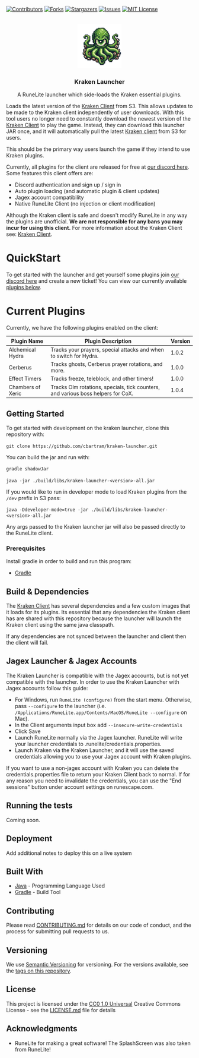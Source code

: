 [![Contributors][contributors-shield]][contributors-url]
[![Forks][forks-shield]][forks-url]
[![Stargazers][stars-shield]][stars-url]
[![Issues][issues-shield]][issues-url]
[![MIT License][license-shield]][license-url]


<!-- PROJECT LOGO -->
<br />
<div align="center">
  <a href="https://github.com/cbartram/kraken-loader-plugin">
    <img src="src/main/resources/com/kraken/images/kraken.png" alt="Logo" width="120" height="120">
  </a>

<h3 align="center">Kraken Launcher</h3>

  <p align="center">
   A RuneLite launcher which side-loads the Kraken essential plugins.
    <br />
</div>

Loads the latest version of the [Kraken Client](https://github.com/cbartram/kraken-client) from S3. This allows updates to be made to the Kraken client independently of user downloads.
With this tool users no longer need to constantly download the newest version of the [Kraken Client](https://github.com/cbartram/kraken-client) to play the game. Instead, they can download
this launcher JAR once, and it will automatically pull the latest [Kraken client](https://github.com/cbartram/kraken-client) from S3 for users.

This should be the primary way users launch the game if they intend to use Kraken plugins.

Currently, all plugins for the client are released for free at [our discord here](https://discord.gg/Jxfxr3Zme2). Some features this client offers are:

- Discord authentication and sign up / sign in
- Auto plugin loading (and automatic plugin & client updates)
- Jagex account compatibility
- Native RuneLite Client (no injection or client modification)

Although the Kraken client is safe and doesn't modify RuneLite in any way the plugins are unofficial. **We are not responsible for any bans you may incur for using this client.**
For more information about the Kraken Client see: [Kraken Client](#about-kraken-client).

# QuickStart

To get started with the launcher and get yourself some plugins join [our discord here](https://discord.gg/Jxfxr3Zme2) and create a new ticket!
You can view our currently available [plugins below](#current-plugins).

# Current Plugins

Currently, we have the following plugins enabled on the client:

| Plugin Name       | Plugin Description                                                               | Version |
|-------------------|----------------------------------------------------------------------------------|---------|
| Alchemical Hydra  | Tracks your prayers, special attacks and when to switch for Hydra.               | 1.0.2   |
| Cerberus          | Tracks ghosts, Cerberus prayer rotations, and more.                              | 1.0.0   |
| Effect Timers     | Tracks freeze, teleblock, and other timers!                                      | 1.0.0   |
| Chambers of Xeric | Tracks Olm rotations, specials, tick counters, and various boss helpers for CoX. | 1.0.4   |

## Getting Started

To get started with development on the kraken launcher, clone this repository with:

`git clone https://github.com/cbartram/kraken-launcher.git`

You can build the jar and run with:

```shell
gradle shadowJar

java -jar ./build/libs/kraken-launcher-<version>-all.jar
```

If you would like to run in developer mode to load Kraken plugins from the `/dev` prefix in S3 pass:

```shell
java -Ddeveloper-mode=true -jar ./build/libs/kraken-launcher-<version>-all.jar
```

Any args passed to the Kraken launcher jar will also be passed directly to the RuneLite client.

### Prerequisites

Install gradle in order to build and run this program:

- [Gradle](https://gradle.org/install/)

## Build & Dependencies

The [Kraken Client](https://github.com/cbartram/kraken-client) has several dependencies and a few custom images that it loads for its plugins. Its essential
that any dependencies the Kraken client has are shared with this repository because the launcher will launch the Kraken client using the same java classpath.

If any dependencies are not synced between the launcher and client then the client will fail.

## Jagex Launcher & Jagex Accounts

The Kraken Launcher is compatible with the Jagex accounts, but is not yet compatible with the launcher. In order to use the Kraken Launcher with Jagex accounts follow this guide:

- For Windows, run `RuneLite (configure)` from the start menu. Otherwise, pass `--configure` to the launcher (i.e. `/Applications/RuneLite.app/Contents/MacOS/RuneLite --configure` on Mac).
- In the Client arguments input box add `--insecure-write-credentials`
- Click Save
- Launch RuneLite normally via the Jagex launcher. RuneLite will write your launcher credentials to .runelite/credentials.properties.
- Launch Kraken via the Kraken Launcher, and it will use the saved credentials allowing you to use your Jagex account with Kraken plugins.

If you want to use a non-jagex account with Kraken you can delete the credentials.properties file to return your Kraken Client back to normal.
If for any reason you need to invalidate the credentials, you can use the "End sessions" button under account settings on runescape.com.

## Running the tests

Coming soon.

## Deployment

Add additional notes to deploy this on a live system

## Built With

- [Java](https://www.java.org/) - Programming Language Used
- [Gradle](https://gradle.org/) - Build Tool

## Contributing

Please read [CONTRIBUTING.md](CONTRIBUTING.md) for details on our code
of conduct, and the process for submitting pull requests to us.

## Versioning

We use [Semantic Versioning](http://semver.org/) for versioning. For the versions
available, see the [tags on this
repository](https://github.com/cbartram/kraken-launcher/tags).

## License

This project is licensed under the [CC0 1.0 Universal](LICENSE.md)
Creative Commons License - see the [LICENSE.md](LICENSE.md) file for
details

## Acknowledgments

- RuneLite for making a great software! The SplashScreen was also taken from RuneLite!

[contributors-shield]: https://img.shields.io/github/contributors/cbartram/kraken-launcher.svg?style=for-the-badge
[contributors-url]: https://github.com/cbartram/kraken-launcher/graphs/contributors
[forks-shield]: https://img.shields.io/github/forks/cbartram/kraken-launcher.svg?style=for-the-badge
[forks-url]: https://github.com/cbartram/kraken-launcher/network/members
[stars-shield]: https://img.shields.io/github/stars/cbartram/kraken-launcher.svg?style=for-the-badge
[stars-url]: https://github.com/cbartram/kraken-launcher/stargazers
[issues-shield]: https://img.shields.io/github/issues/cbartram/kraken-launcher.svg?style=for-the-badge
[issues-url]: https://github.com/cbartram/kraken-launcher/issues
[license-shield]: https://img.shields.io/github/license/cbartram/kraken-launcher.svg?style=for-the-badge
[license-url]: https://github.com/cbartram/kraken-launcher/blob/master/LICENSE.txt
